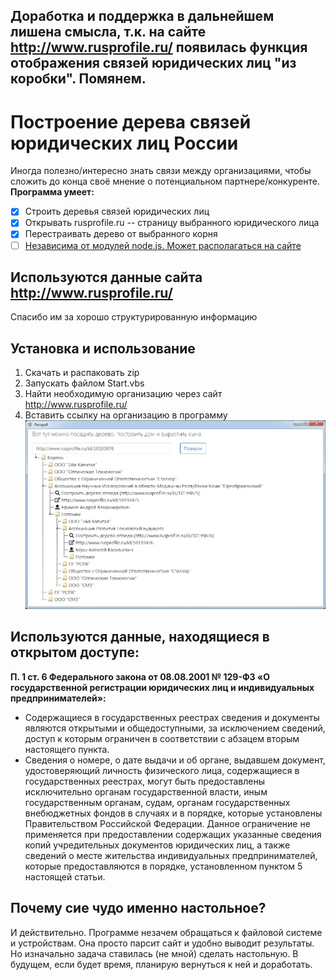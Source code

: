 ## Доработка и поддержка в дальнейшем лишена смысла, т.к. на сайте http://www.rusprofile.ru/ появилась функция отображения связей юридических лиц "из коробки". Помянем.

# Построение дерева связей юридических лиц России

Иногда полезно/интересно знать связи между организациями, чтобы сложить до конца своё мнение о потенциальном партнере/конкуренте. 
**Программа умеет:**
- [x] Строить деревья связей юридических лиц
- [x] Открывать rusprofile.ru -- страницу выбранного юридического лица
- [x] Перестраивать дерево от выбранного корня
- [ ] [Независима от модулей node.js. Может располагаться на сайте ](#Почему-сие-чудо-именно-настольное)

## Используются данные сайта http://www.rusprofile.ru/

Спасибо им за хорошо структурированную информацию

## Установка и использование

1. Скачать и распаковать zip
2. Запускать файлом Start.vbs
3. Найти необходимую организацию через сайт http://www.rusprofile.ru/
4. Вставить ссылку на организацию в программу
![Screenshot](/screenshot.jpg)

## Используются данные, находящиеся в открытом доступе:

**П. 1 ст. 6 Федерального закона от 08.08.2001 № 129-ФЗ «О государственной регистрации юридических лиц и индивидуальных предпринимателей»:**
* Содержащиеся в государственных реестрах сведения и документы являются открытыми и общедоступными, за исключением сведений, доступ к которым ограничен в соответствии с абзацем вторым настоящего пункта.
* Сведения о номере, о дате выдачи и об органе, выдавшем документ, удостоверяющий личность физического лица, содержащиеся в государственных реестрах, могут быть предоставлены исключительно органам государственной власти, иным государственным органам, судам, органам государственных внебюджетных фондов в случаях и в порядке, которые установлены Правительством Российской Федерации. Данное ограничение не применяется при предоставлении содержащих указанные сведения копий учредительных документов юридических лиц, а также сведений о месте жительства индивидуальных предпринимателей, которые предоставляются в порядке, установленном пунктом 5 настоящей статьи.

## Почему сие чудо именно настольное?

И действительно. Программе незачем обращаться к файловой системе и устройствам. Она просто парсит сайт и удобно выводит результаты. Но изначально задача ставилась (не мной) сделать настольную.
В будущем, если будет время, планирую вернуться к ней и доработать.
